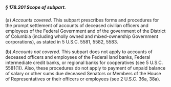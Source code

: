 ##### § 178.201 Scope of subpart. #####

(a) *Accounts covered.* This subpart prescribes forms and procedures for the prompt settlement of accounts of deceased civilian officers and employees of the Federal Government and of the government of the District of Columbia (including wholly owned and mixed-ownership Government corporations), as stated in 5 U.S.C. 5581, 5582, 5583.

(b) *Accounts not covered.* This subpart does not apply to accounts of deceased officers and employees of the Federal land banks, Federal intermediate credit banks, or regional banks for cooperatives (see 5 U.S.C. 5581(1)). Also, these procedures do not apply to payment of unpaid balance of salary or other sums due deceased Senators or Members of the House of Representatives or their officers or employees (see 2 U.S.C. 36a, 38a).